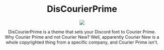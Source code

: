 <div align=center><h1>DisCourierPrime</h1>
<img src="https://i.imgur.com/nFdfh3d.png">
<p>DisCourierPrime is a theme that sets your Discord font to Courier Prime. Why Courier Prime and not Courier New? Well, apparently Courier New is a whole copyrighted thing from a specific company, and Courier Prime isn't.</p></div>
